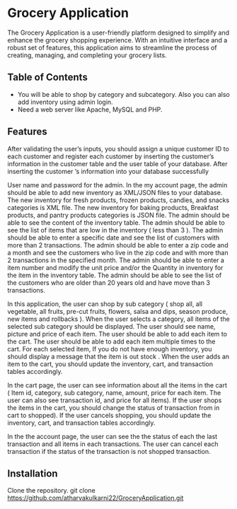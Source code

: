 # Grocery Application

The Grocery Application is a user-friendly platform designed to simplify and enhance the grocery shopping experience. With an intuitive interface and a robust set of features, this application aims to streamline the process of creating, managing, and completing your grocery lists.

## Table of Contents
- You will be able to shop by category and subcategory. Also you can also add inventory using admin login.
- Need a web server like Apache, MySQL and PHP.
  
## Features

After validating the user’s inputs, you should assign a unique customer ID to each customer and register each customer by inserting the customer’s information in the customer table and the user table of your database. After inserting the
customer ’s information into your database successfully

User name and password for the admin. In the my account page, the admin should be able to add new inventory as XML/JSON files to your database. The new inventory for fresh products, frozen products, candies, and
snacks categories is XML file. The new inventory for baking products, Breakfast products, and pantry products categories is JSON file. The admin should be able to see the content of the inventory table. The admin should be able to see the 
list of items that are low in the inventory ( less than 3 ). The admin should be able to enter a specific date and see the list of customers with more than 2 transactions. The admin should be able to enter a zip code and a month and see the customers who live in the zip code and with more than 2 transactions in the specified month. The admin should be able to enter a item number and modify the unit
price and/or the Quantity in inventory for the item in the inventory table. The admin should be able to see the list of the customers who are older than 20 years old and have move than 3 transactions.

In this application, the user can shop by sub category ( shop all, all vegetable, all fruits, pre-cut fruits, flowers, salsa and dips, season produce, new items and rollbacks ). When the user selects a category, all
items of the selected sub category should be displayed. The user should see name, picture and price of each item. The user should be able to add each item to the cart. The user should be able to add each item multiple times to the cart.
For each selected item, If you do not have enough inventory, you should display a message that the item is out stock . When the user adds an item to the cart, you should update the inventory, cart, and transaction tables accordingly.

In the cart page, the user can see information about all the items in the cart ( Item id, category, sub category, name, amount, price for each
item. The user can also see transaction id, and price for all items). If the user shops the items in the cart, you should change the status of transaction
from in cart to shopped). If the user cancels shopping, you should update the inventory, cart, and transaction tables accordingly.

In the the account page, the user can see the the status of each the last transaction and all items in each transactions. The user can
cancel each transaction if the status of the transaction is not shopped transaction. 

## Installation
Clone the repository.
git clone https://github.com/atharvakulkarni22/GroceryApplication.git


